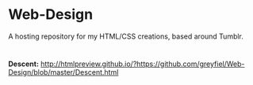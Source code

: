 # Web-Design
A hosting repository for my HTML/CSS creations, based around Tumblr.
#
**Descent:**
http://htmlpreview.github.io/?https://github.com/greyfiel/Web-Design/blob/master/Descent.html
